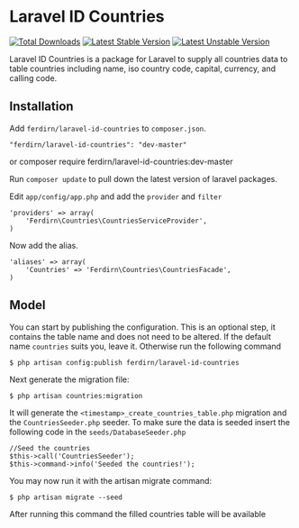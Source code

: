 # Laravel ID Countries

[![Total Downloads](https://poser.pugx.org/ferdirn/laravel-id-countries/downloads.svg)](https://packagist.org/packages/ferdirn/laravel-id-countries)
[![Latest Stable Version](https://poser.pugx.org/ferdirn/laravel-id-countries/v/stable.svg)](https://packagist.org/packages/ferdirn/laravel-id-countries)
[![Latest Unstable Version](https://poser.pugx.org/ferdirn/laravel-id-countries/v/unstable.svg)](https://packagist.org/packages/ferdirn/laravel-id-countries)

Laravel ID Countries is a package for Laravel to supply all countries data to table countries including name, iso country code, capital, currency, and calling code.


## Installation

Add `ferdirn/laravel-id-countries` to `composer.json`.

    "ferdirn/laravel-id-countries": "dev-master"
or
    composer require ferdirn/laravel-id-countries:dev-master

Run `composer update` to pull down the latest version of laravel packages.

Edit `app/config/app.php` and add the `provider` and `filter`

    'providers' => array(
        'Ferdirn\Countries\CountriesServiceProvider',
    )

Now add the alias.

    'aliases' => array(
        'Countries' => 'Ferdirn\Countries\CountriesFacade',
    )


## Model

You can start by publishing the configuration. This is an optional step, it contains the table name and does not need to be altered. If the default name `countries` suits you, leave it. Otherwise run the following command

    $ php artisan config:publish ferdirn/laravel-id-countries

Next generate the migration file:

    $ php artisan countries:migration

It will generate the `<timestamp>_create_countries_table.php` migration and the `CountriesSeeder.php` seeder. To make sure the data is seeded insert the following code in the `seeds/DatabaseSeeder.php`

    //Seed the countries
    $this->call('CountriesSeeder');
    $this->command->info('Seeded the countries!');

You may now run it with the artisan migrate command:

    $ php artisan migrate --seed

After running this command the filled countries table will be available